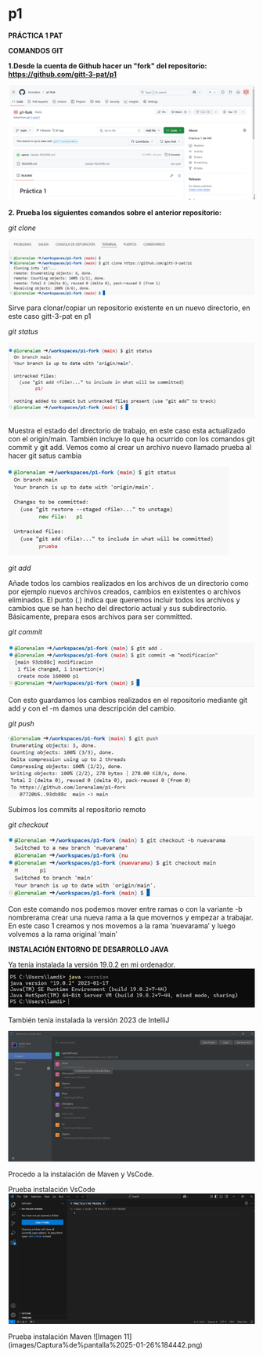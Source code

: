 # p1

**PRÁCTICA 1 PAT**

**COMANDOS GIT**

**1.Desde la cuenta de Github hacer un "fork" del repositorio:  https://github.com/gitt-3-pat/p1**

![Imagen 1](images/Captura%20de%20pantalla%202025-01-26%20232039.png)

**2. Prueba los siguientes comandos sobre el anterior repositorio:**

*git clone*

![Imagen 2](images/Captura%20de%20pantalla%202025-01-26%20232126.png)

 
Sirve para clonar/copiar un repositorio existente en un nuevo directorio, en este caso gitt-3-pat en p1

*git status*

![Imagen 3](images/Captura%20de%20pantalla%202025-01-26%20232311.png)

 
Muestra el estado del directorio de trabajo, en este caso esta actualizado con el origin/main. También incluye lo que ha ocurrido con los comandos git commit y git add.
Vemos como al crear un archivo nuevo llamado prueba al hacer git satus cambia

 ![Imagen 4](images/Captura%20de%20pantalla%202025-01-26%20232337.png)

*git add*

Añade todos los cambios realizados en los archivos de un directorio como por ejemplo nuevos archivos creados, cambios en existentes o archivos eliminados.
El punto (.) indica que queremos incluir todos los archivos y cambios que se han hecho del directorio actual y sus subdirectorio. Básicamente, prepara esos archivos para ser committed.

*git commit*

![Imagen 5](images/Captura%20de%20pantalla%202025-01-26%20232352.png)
 
Con esto guardamos los cambios realizados en el repositorio mediante git add y con el -m damos una descripción del cambio. 

*git push*

 ![Imagen 6](images/Captura%20de%20pantalla%202025-01-26%20232411.png)

Subimos los commits al repositorio remoto 

*git checkout*

![Imagen 7](images/Captura%20de%20pantalla%202025-01-26%20232443.png)

Con este comando nos podemos mover entre ramas o con la variante -b nombrerama crear una nueva rama a la que movernos y empezar a trabajar. En este caso 1 creamos y nos movemos a la rama ‘nuevarama’ y luego volvemos a la rama original ‘main’

**INSTALACIÓN ENTORNO DE DESARROLLO JAVA**

Ya tenía instalada la versión 19.0.2 en mi ordenador.
![Imagen 8](images/Captura%20de%20pantalla%202025-01-26%20232544.png)


También tenía instalada la versión 2023 de IntelliJ

![Imagen 9](images/Captura%20de%20pantalla%202025-01-26%20232606.png)
 
Procedo a la instalación de Maven y VsCode.

Prueba instalación VsCode
![Imagen 10](images/Captura%20de%20pantalla%202025-01-26%20232627.png)

Prueba instalación Maven
![Imagen 11] (images/Captura%de%pantalla%2025-01-26%184442.png)
 
